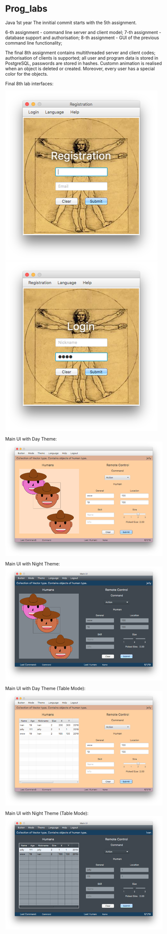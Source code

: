 # Prog_labs
Java 1st year
The innitial commit starts with the 5th assignment. 

6-th assignment - command line server and client model;
7-th assignment - database support and authorisation;
8-th assignment - GUI of the previous command line functionality; 

The final 8th assignment contains multithreaded server and client codes; authorisation of clients is supported; all user and program data is stored in PostgreSQL, passwords are stored in hashes. Customn animation is realised when an object is deleted or created. Moreover, every user has a special color for the objects.

Final 8th lab interfaces:

![Alt text](src/screenshots/Screen%20Shot%202019-06-01%20at%2021.00.51.png?raw=true "Title")
![Alt text](src/screenshots/Screen%20Shot%202019-06-01%20at%2021.00.32.png?raw=true "Title")

Main UI with Day Theme:
![Alt text](src/screenshots/Screen%20Shot%202019-06-01%20at%2021.03.43.png?raw=true "Title")

Main UI with Night Theme:
![Alt text](src/screenshots/Screen%20Shot%202019-06-01%20at%2021.03.36.png?raw=true "Title")

Main UI with Day Theme (Table Mode):
![Alt text](src/screenshots/Screen%20Shot%202019-06-01%20at%2021.03.53.png?raw=true "Title")

Main UI with Night Theme (Table Mode):
![Alt text](src/screenshots/Screen%20Shot%202019-06-01%20at%2021.05.28.png?raw=true "Title")
